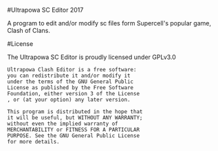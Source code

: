 #Ultrapowa SC Editor 2017

A program to edit and/or modify sc files form Supercell's popular game, Clash of Clans.

#License

The Ultrapowa SC Editor is proudly licensed under GPLv3.0

```
Ultrapowa Clash Editor is a free software: 
you can redistribute it and/or modify it 
under the terms of the GNU General Public 
License as published by the Free Software 
Foundation, either version 3 of the License
, or (at your option) any later version.

This program is distributed in the hope that
it will be useful, but WITHOUT ANY WARRANTY;
without even the implied warranty of 
MERCHANTABILITY or FITNESS FOR A PARTICULAR 
PURPOSE. See the GNU General Public License
for more details.
```
